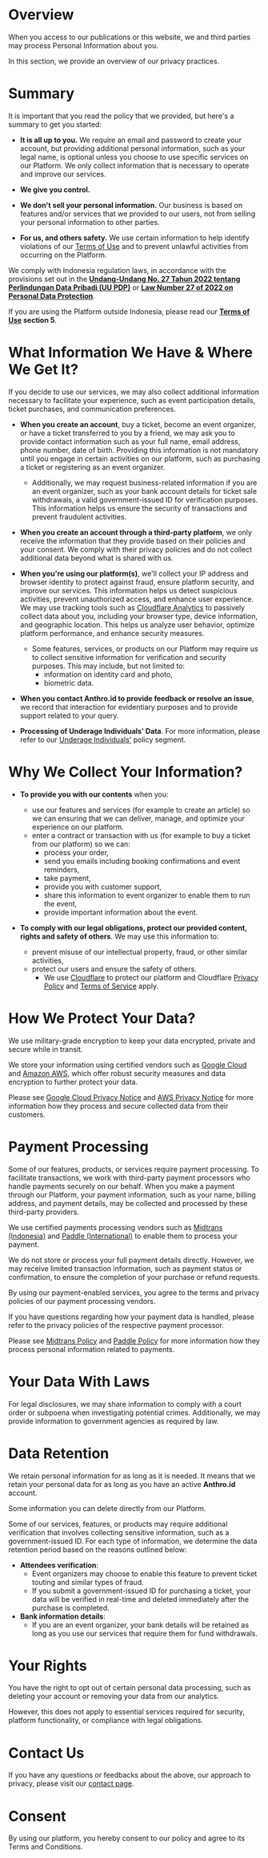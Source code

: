 # Overview
When you access to our publications or this website, we and third parties may process Personal Information about you.

In this section, we provide an overview of our privacy practices.


# Summary
It is important that you read the policy that we provided, but here's a summary to get you started:

- **It is all up to you.** We require an email and password to create your account, but providing additional personal information, such as your legal name, is optional unless you choose to use specific services on our Platform. We only collect information that is necessary to operate and improve our services.

- **We give you control.**

- **We don't sell your personal information.** Our business is based on features and/or services that we provided to our users, not from selling your personal information to other parties.

- **For us, and others safety.** We use certain information to help identify violations of our [Terms of Use](/legal/terms) and to prevent unlawful activities from occurring on the Platform.

We comply with Indonesia regulation laws, in accordance with the provisions set out in the [**Undang-Undang No. 27 Tahun 2022 tentang Perlindungan Data Pribadi (UU PDP)**](https://peraturan.bpk.go.id/Details/229798/uu-no-27-tahun-2022) or [**Law Number 27 of 2022 on Personal Data Protection**](https://peraturan.bpk.go.id/Details/229798/uu-no-27-tahun-2022).

If you are using the Platform outside Indonesia, please read our **[Terms of Use](/legal/terms) section 5**.


# What Information We Have & Where We Get It?
If you decide to use our services, we may also collect additional information necessary to facilitate your experience, such as event participation details, ticket purchases, and communication preferences.

- **When you create an account**, buy a ticket, become an event organizer, or have a ticket transferred to you by a friend, we may ask you to provide contact information such as your full name, email address, phone number, date of birth.
Providing this information is not mandatory until you engage in certain activities on our platform, such as purchasing a ticket or registering as an event organizer.
  - Additionally, we may request business-related information if you are an event organizer, such as your bank account details for ticket sale withdrawals, a valid government-issued ID for verification purposes. This information helps us ensure the security of transactions and prevent fraudulent activities.

- **When you create an account through a third-party platform**, we only receive the information that they provide based on their policies and your consent. We comply with their privacy policies and do not collect additional data beyond what is shared with us.

- **When you're using our platform(s)**, we'll collect your IP address and browser identity to protect against fraud, ensure platform security, and improve our services. This information helps us detect suspicious activities, prevent unauthorized access, and enhance user experience.
We may use tracking tools such as [Cloudflare Analytics](https://www.cloudflare.com/web-analytics/) to passively collect data about you, including your browser type, device information, and geographic location. This helps us analyze user behavior, optimize platform performance, and enhance security measures.
  - Some features, services, or products on our Platform may require us to collect sensitive information for verification and security purposes. This may include, but not limited to:
    - information on identity card and photo,
    - biometric data.

- **When you contact Anthro.id to provide feedback or resolve an issue**, we record that interaction for evidentiary purposes and to provide support related to your query.

- **Processing of Underage Individuals' Data**. For more information, please refer to our [Underage Individuals'](/legal/underage) policy segment.


# Why We Collect Your Information?
- **To provide you with our contents** when you:
  - use our features and services (for example to create an article) so we can ensuring that we can deliver, manage, and optimize your experience on our platform.
  - enter a contract or transaction with us (for example to buy a ticket from our platform) so we can:
    - process your order,
    - send you emails including booking confirmations and event reminders,
    - take payment,
    - provide you with customer support,
    - share this information to event organizer to enable them to run the event,
    - provide important information about the event.

- **To comply with our legal obligations, protect our provided content, rights and safety of others**. We may use this information to:
  - prevent misuse of our intellectual property, fraud, or other similar activities,
  - protect our users and ensure the safety of others.
    - We use [Cloudflare](https://cloudflare.com) to protect our platform and Cloudflare [Privacy Policy](https://cloudflare.com/privacy) and [Terms of Service](https://www.cloudflare.com/website-terms/) apply.


# How We Protect Your Data?
We use military-grade encryption to keep your data encrypted, private and secure while in transit.

We store your information using certified vendors such as [Google Cloud](https://cloud.google.com) and [Amazon AWS](https://aws.amazon.com/), which offer robust security measures and data encryption to further protect your data.

Please see [Google Cloud Privacy Notice](https://cloud.google.com/terms/cloud-privacy-notice) and [AWS Privacy Notice](https://aws.amazon.com/privacy/) for more information how they process and secure collected data from their customers.


# Payment Processing
Some of our features, products, or services require payment processing. To facilitate transactions, we work with third-party payment processors who handle payments securely on our behalf. When you make a payment through our Platform, your payment information, such as your name, billing address, and payment details, may be collected and processed by these third-party providers.

We use certified payments processing vendors such as [Midtrans (Indonesia)](https://midtrans.com) and [Paddle (International)](https://paddle.com) to enable them to process your payment.

We do not store or process your full payment details directly. However, we may receive limited transaction information, such as payment status or confirmation, to ensure the completion of your purchase or refund requests.

By using our payment-enabled services, you agree to the terms and privacy policies of our payment processing vendors.

If you have questions regarding how your payment data is handled, please refer to the privacy policies of the respective payment processor.

Please see [Midtrans Policy](https://midtrans.com/privacy-notice) and [Paddle Policy](https://www.paddle.com/legal/privacy) for more information how they process personal information related to payments.


# Your Data With Laws
For legal disclosures, we may share information to comply with a court order or subpoena when investigating potential crimes. Additionally, we may provide information to government agencies as required by law.


# Data Retention
We retain personal information for as long as it is needed. It means that we retain your personal data for as long as you have an active **Anthro.id** account.

Some information you can delete directly from our Platform.

Some of our services, features, or products may require additional verification that involves collecting sensitive information, such as a government-issued ID. For each type of information, we determine the data retention period based on the reasons outlined below:
- **Attendees verification**:
  - Event organizers may choose to enable this feature to prevent ticket touting and similar types of fraud.
  - If you submit a government-issued ID for purchasing a ticket, your data will be verified in real-time and deleted immediately after the purchase is completed.
- **Bank information details**:
  - If you are an event organizer, your bank details will be retained as long as you use our services that require them for fund withdrawals.


# Your Rights
You have the right to opt out of certain personal data processing, such as deleting your account or removing your data from our analytics.

However, this does not apply to essential services required for security, platform functionality, or compliance with legal obligations.


# Contact Us
If you have any questions or feedbacks about the above, our approach to privacy, please visit our [contact page](/contact).


# Consent
By using our platform, you hereby consent to our policy and agree to its Terms and Conditions.
